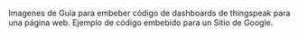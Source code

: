 Imagenes de Guía para embeber código de dashboards de thingspeak para una página web. Ejemplo de código embebido para un Sitio de Google.
